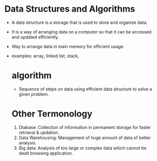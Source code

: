 # Data Structures and Algorithms
* A data structure is a storage that is used to store and organize data.
* It is a way of arranging data on a computer so that it can be accessed and updated efficiently.
* Way to arrange data in main memory for efficient usage.
* examples: array, linked list, stack,

  # algorithm
  * Sequence of steps on data using efficient data structure to solve a given problem.
  # Other Termonology
  1. Dtabase: Collection of information in permanent storage for faster retrieval & updation.
  2. Data Warehousing: Management of huge amount of data of better analysis.
  3. Big data: Analysis of too large or complex data which cannot be dealt browsing application.


